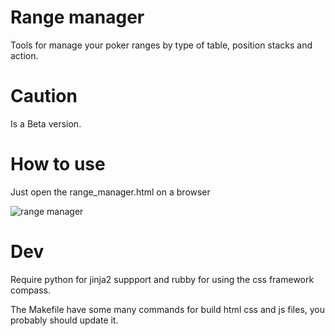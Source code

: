 # Range manager

Tools for manage your poker ranges by type of table, position stacks and action. 

# Caution

Is a Beta version.


# How to use

Just open the range_manager.html on a browser


![range manager](https.com/betfold/range_manager/blob/main/assets/range_manager.png?raw=true)


# Dev

Require python for jinja2 suppport and rubby for using the css framework compass.

The Makefile have some many commands for build html css and js files, you probably should
update it.

